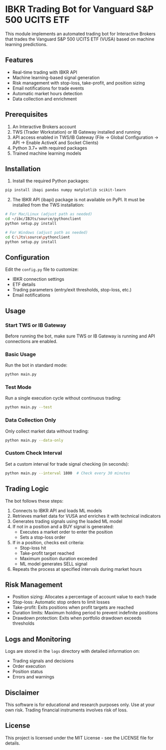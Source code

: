 # IBKR Trading Bot for Vanguard S&P 500 UCITS ETF

This module implements an automated trading bot for Interactive Brokers that trades the Vanguard S&P 500 UCITS ETF (VUSA) based on machine learning predictions.

## Features

- Real-time trading with IBKR API
- Machine learning-based signal generation
- Risk management with stop-loss, take-profit, and position sizing
- Email notifications for trade events
- Automatic market hours detection
- Data collection and enrichment

## Prerequisites

1. An Interactive Brokers account
2. TWS (Trader Workstation) or IB Gateway installed and running
3. API access enabled in TWS/IB Gateway (File → Global Configuration → API → Enable ActiveX and Socket Clients)
4. Python 3.7+ with required packages
5. Trained machine learning models

## Installation

1. Install the required Python packages:

```bash
pip install ibapi pandas numpy matplotlib scikit-learn
```

2. The IBKR API (ibapi) package is not available on PyPI. It must be installed from the TWS installation:

```bash
# For Mac/Linux (adjust path as needed)
cd ~/ibc/IBJts/source/pythonclient
python setup.py install

# For Windows (adjust path as needed)
cd C:\Jts\source\pythonclient
python setup.py install
```

## Configuration

Edit the `config.py` file to customize:

- IBKR connection settings
- ETF details
- Trading parameters (entry/exit thresholds, stop-loss, etc.)
- Email notifications

## Usage

### Start TWS or IB Gateway

Before running the bot, make sure TWS or IB Gateway is running and API connections are enabled.

### Basic Usage

Run the bot in standard mode:

```bash
python main.py
```

### Test Mode

Run a single execution cycle without continuous trading:

```bash
python main.py --test
```

### Data Collection Only

Only collect market data without trading:

```bash
python main.py --data-only
```

### Custom Check Interval

Set a custom interval for trade signal checking (in seconds):

```bash
python main.py --interval 1800  # Check every 30 minutes
```

## Trading Logic

The bot follows these steps:

1. Connects to IBKR API and loads ML models
2. Retrieves market data for VUSA and enriches it with technical indicators
3. Generates trading signals using the loaded ML model
4. If not in a position and a BUY signal is generated:
   - Executes a market order to enter the position
   - Sets a stop-loss order
5. If in a position, checks exit criteria:
   - Stop-loss hit
   - Take-profit target reached
   - Maximum position duration exceeded
   - ML model generates SELL signal
6. Repeats the process at specified intervals during market hours

## Risk Management

- Position sizing: Allocates a percentage of account value to each trade
- Stop-loss: Automatic stop orders to limit losses
- Take-profit: Exits positions when profit targets are reached
- Duration limits: Maximum holding period to prevent indefinite positions
- Drawdown protection: Exits when portfolio drawdown exceeds thresholds

## Logs and Monitoring

Logs are stored in the `logs` directory with detailed information on:
- Trading signals and decisions
- Order execution
- Position status
- Errors and warnings

## Disclaimer

This software is for educational and research purposes only. Use at your own risk. Trading financial instruments involves risk of loss.

## License

This project is licensed under the MIT License - see the LICENSE file for details. 